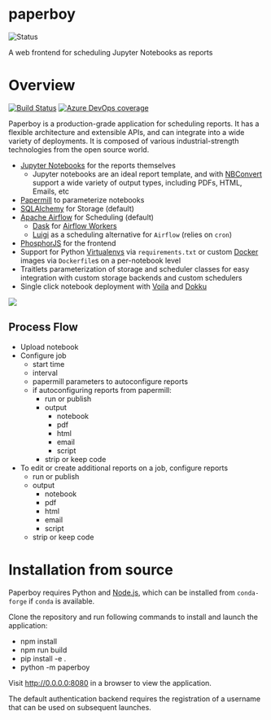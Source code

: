 # paperboy
![Status](https://img.shields.io/badge/Status-BETA%201-yellow.svg?&longCache=true&style=for-the-badge)

A web frontend for scheduling Jupyter Notebooks as reports


# Overview

[![Build Status](https://dev.azure.com/tpaine154/jupyter/_apis/build/status/timkpaine.paperboy?branchName=main)](https://dev.azure.com/tpaine154/jupyter/_build/latest?definitionId=9&branchName=main)
[![Azure DevOps coverage](https://img.shields.io/azure-devops/coverage/tpaine154/jupyter/9)](https://dev.azure.com/tpaine154/jupyter/_build?definitionId=9&_a=summary&view=runs)

Paperboy is a production-grade application for scheduling reports. It has a flexible architecture and extensible APIs, and can integrate into a wide variety of deployments. It is composed of various industrial-strength technologies from the open source world.

- [Jupyter Notebooks](https://jupyter.org/documentation) for the reports themselves
    - Jupyter notebooks are an ideal report template, and with [NBConvert](https://github.com/jupyter/nbconvert) support a wide variety of output types, including PDFs, HTML, Emails, etc
- [Papermill](https://github.com/nteract/papermill) to parameterize notebooks
- [SQLAlchemy](https://www.sqlalchemy.org) for Storage (default)
- [Apache Airflow](https://airflow.apache.org) for Scheduling (default)
    - [Dask](https://dask.org) for [Airflow Workers](https://airflow.readthedocs.io/en/stable/howto/executor/use-dask.html)
    - [Luigi](https://luigi.readthedocs.io/en/stable/) as a scheduling alternative for `Airflow` (relies on `cron`) 
- [PhosphorJS](https://phosphorjs.github.io) for the frontend
- Support for Python [Virtualenvs](https://virtualenv.pypa.io/en/stable/) via `requirements.txt` or custom [Docker](https://www.docker.com) images via `Dockerfile`s on a per-notebook level
- Traitlets parameterization of storage and scheduler classes for easy integration with custom storage backends and custom schedulers
- Single click notebook deployment with [Voila](https://github.com/QuantStack/voila) and [Dokku](https://github.com/dokku/dokku)



![](https://raw.githubusercontent.com/timkpaine/paperboy/main/docs/img/ss.png)


## Process Flow
- Upload notebook
- Configure job
    - start time
    - interval
    - papermill parameters to autoconfigure reports
    - if autoconfiguring reports from papermill:
        - run or publish
        - output
            - notebook
            - pdf
            - html
            - email
            - script
        - strip or keep code
- To edit or create additional reports on a job, configure reports
    - run or publish
    - output
        - notebook
        - pdf
        - html
        - email
        - script
    - strip or keep code

# Installation from source

Paperboy requires Python and [Node.js](https://nodejs.org), which can be installed from `conda-forge` if `conda` is available.

Clone the repository and run following commands to install and launch the
application:

- npm install
- npm run build
- pip install -e .
- python -m paperboy

Visit http://0.0.0.0:8080 in a browser to view the application.

The default authentication backend requires the registration of a username that
can be used on subsequent launches.
